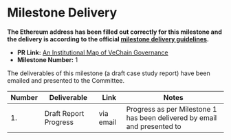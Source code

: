 # Milestone Delivery

**The Ethereum address has been filled out correctly for this milestone and the delivery is according to the official [milestone delivery guidelines](../).**  

* **PR Link:** [An Institutional Map of VeChain Governance](https://github.com/chrisberg000/grant-program/blob/master/applications/map-of-vechain-governance.md)
* **Milestone Number:** 1

The deliverables of this milestone (a draft case study report) have been emailed and presented to the Committee.

| Number | Deliverable | Link | Notes |
| ------------- | ------------- | ------------- |------------- |
| 1. | Draft Report Progress | via email | Progress as per Milestone 1 has been delivered by email and presented to | 
